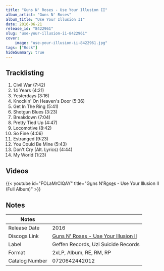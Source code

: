 ```yaml
---
title: "Guns N' Roses - Use Your Illusion II"
album_artist: "Guns N' Roses"
album_title: "Use Your Illusion II"
date: 2016-06-21
release_id: "8422961"
slug: "use-your-illusion-ii-8422961"
cover:
    image: "use-your-illusion-ii-8422961.jpg"
tags: ["Rock"]
hideSummary: true
---
```


## Tracklisting
1. Civil War (7:42)
2. 14 Years (4:21)
3. Yesterdays (3:16)
4. Knockin' On Heaven's Door (5:36)
5. Get In The Ring (5:41)
6. Shotgun Blues (3:23)
7. Breakdown (7:04)
8. Pretty Tied Up (4:47)
9. Locomotive (8:42)
10. So Fine (4:06)
11. Estranged (9:23)
12. You Could Be Mine (5:43)
13. Don't Cry (Alt. Lyrics) (4:44)
14. My World (1:23)

## Videos
{{< youtube id="FOLaMrCIQAY" title="Gu̲ns N'Ro̲se̲s - Use Your Illusion II (Full Album)" >}}

## Notes

| Notes          |             |
| ---------------| ----------- |
| Release Date   | 2016 |
| Discogs Link   | [Guns N' Roses - Use Your Illusion II](https://www.discogs.com/release/8422961) |
| Label          | Geffen Records, Uzi Suicide Records |
| Format         | 2xLP, Album, RE, RM, RP |
| Catalog Number | 0720642442012 |

